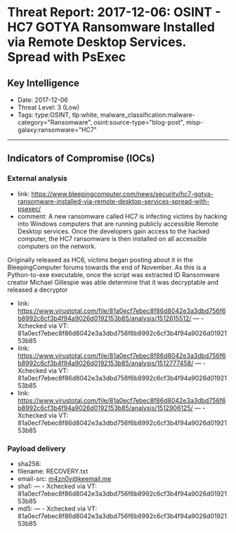 # Threat Report: 2017-12-06: OSINT - HC7 GOTYA Ransomware Installed via Remote Desktop Services. Spread with PsExec


## Key Intelligence
* Date: 2017-12-06
* Threat Level: 3 (Low)
* Tags: type:OSINT, tlp:white, malware_classification:malware-category="Ransomware", osint:source-type="blog-post", misp-galaxy:ransomware="HC7"

---

## Indicators of Compromise (IOCs)
### External analysis
* link: https://www.bleepingcomputer.com/news/security/hc7-gotya-ransomware-installed-via-remote-desktop-services-spread-with-psexec/
* comment: A new ransomware called HC7 is infecting victims by hacking into Windows computers that are running publicly accessible Remote Desktop services. Once the developers gain access to the hacked computer, the HC7 ransomware is then installed on all accessible computers on the network.

Originally released as HC6, victims began posting about it in the BleepingComputer forums towards the end of November.  As this is a Python-to-exe executable, once the script was extracted ID Ransomware creator Michael Gillespie was able determine that it was decryptable and released a decryptor
* link: https://www.virustotal.com/file/81a0ecf7ebec8f86d8042e3a3dbd756f6b8992c6cf3b4f94a9026d0192153b85/analysis/1512615512/ — - Xchecked via VT: 81a0ecf7ebec8f86d8042e3a3dbd756f6b8992c6cf3b4f94a9026d0192153b85
* link: https://www.virustotal.com/file/81a0ecf7ebec8f86d8042e3a3dbd756f6b8992c6cf3b4f94a9026d0192153b85/analysis/1512777458/ — - Xchecked via VT: 81a0ecf7ebec8f86d8042e3a3dbd756f6b8992c6cf3b4f94a9026d0192153b85
* link: https://www.virustotal.com/file/81a0ecf7ebec8f86d8042e3a3dbd756f6b8992c6cf3b4f94a9026d0192153b85/analysis/1512906125/ — - Xchecked via VT: 81a0ecf7ebec8f86d8042e3a3dbd756f6b8992c6cf3b4f94a9026d0192153b85

### Payload delivery
* sha256: <sha256>
* filename: RECOVERY.txt
* email-src: m4zn0v@keemail.me
* sha1: <sha1> — - Xchecked via VT: 81a0ecf7ebec8f86d8042e3a3dbd756f6b8992c6cf3b4f94a9026d0192153b85
* md5: <md5> — - Xchecked via VT: 81a0ecf7ebec8f86d8042e3a3dbd756f6b8992c6cf3b4f94a9026d0192153b85
